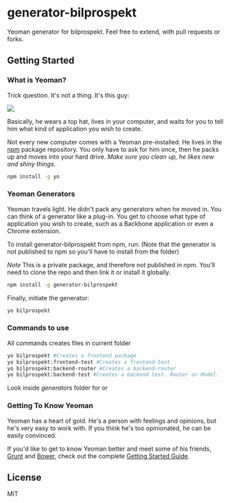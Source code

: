 # generator-bilprospekt 

Yeoman generator for bilprospekt.
Feel free to extend, with pull requests or forks.

## Getting Started

### What is Yeoman?

Trick question. It's not a thing. It's this guy:

![](http://i.imgur.com/JHaAlBJ.png)

Basically, he wears a top hat, lives in your computer, and waits for you to tell him what kind of application you wish to create.

Not every new computer comes with a Yeoman pre-installed. He lives in the [npm](https://npmjs.org) package repository. You only have to ask for him once, then he packs up and moves into your hard drive. *Make sure you clean up, he likes new and shiny things.*

```bash
npm install -g yo
```

### Yeoman Generators

Yeoman travels light. He didn't pack any generators when he moved in. You can think of a generator like a plug-in. You get to choose what type of application you wish to create, such as a Backbone application or even a Chrome extension.

To install generator-bilprospekt from npm, run:
(Note that the generator is not published to npm so you'll have to install from the folder)

*Note* This is a private package, and therefore not published in npm.
You'll need to clone the repo and then link it or install it globally.

```bash
npm install -g generator-bilprospekt
```

Finally, initiate the generator:

```bash
yo bilprospekt
```

### Commands to use

All commands creates files in current folder
```bash
yo bilprospekt #Creates a frontend package
yo bilprospekt:frontend-test #Creates a frontend-test
yo bilprospekt:backend-router #Creates a backend-router
yo bilprospekt:backend-test #Creates a backend test. Router or Model.
```

Look inside *generators* folder for or

### Getting To Know Yeoman

Yeoman has a heart of gold. He's a person with feelings and opinions, but he's very easy to work with. If you think he's too opinionated, he can be easily convinced.

If you'd like to get to know Yeoman better and meet some of his friends, [Grunt](http://gruntjs.com) and [Bower](http://bower.io), check out the complete [Getting Started Guide](https://github.com/yeoman/yeoman/wiki/Getting-Started).


## License

MIT
